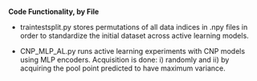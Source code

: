 **Code Functionality, by File**

* traintestsplit.py stores permutations of all data indices in .npy files in order to standardize the initial dataset across active learning models.

* CNP_MLP_AL.py runs active learning experiments with CNP models using MLP encoders. Acquisition is done: i) randomly and ii) by acquiring the pool point predicted to have maximum variance. 

